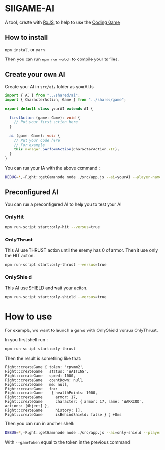 # SIIGAME-AI

A tool, create with [RxJS](https://github.com/Reactive-Extensions/RxJS), to help to use the [Coding Game](https://coding-game.swat-sii.fr)

## How to install

`npm install` or `yarn`

Then you can run `npm run watch` to compile your ts files.

## Create your own AI

Create your AI in `src/ai/` folder as yourAI.ts

```typescript
import { AI } from "../shared/ai";
import { CharacterAction, Game } from "../shared/game";

export default class yourAI extends AI {

  firstAction (game: Game): void {
    // Put your first action here
  }

  ai (game: Game): void {
    // Put your code here
    // For example
    this.manager.performAction(CharacterAction.HIT);
  }
}
```

You can run your IA with the above command :

```bash
DEBUG=*,-Fight::getGamenode node ./src/app.js --ai=yourAI --player-name=your-name --character=warrior
```

## Preconfigured AI

You can run a preconfigured AI to help you to test your AI

### OnlyHit
 
```bash
npm run-script start:only-hit --versus=true
```

### OnlyThrust

This AI use THRUST action until the enemy has 0 of armor. Then it use only the HIT action.

```bash
npm run-script start:only-thrust --versus=true
```

### OnlyShield

This AI use SHIELD and wait your aciton.

```bash
npm run-script start:only-shield --versus=true
```

# How to use

For example, we want to launch a game with OnlyShield versus OnlyThrust:

In you first shell run :

```bash
npm run-script start:only-thrust
```

Then the result is something like that:

```
Fight::createGame { token: 'cpvmm2',
Fight::createGame   status: 'WAITING',
Fight::createGame   speed: 1000,
Fight::createGame   countDown: null,
Fight::createGame   me: null,
Fight::createGame   foe: 
Fight::createGame    { healthPoints: 1000,
Fight::createGame      armor: 17,
Fight::createGame      character: { armor: 17, name: 'WARRIOR', actions: [Object] },
Fight::createGame      history: [],
Fight::createGame      isBehindShield: false } } +0ms
```

Then you can run in another shell:

```bash
DEBUG=*,-Fight::getGamenode node ./src/app.js --ai=only-shield --player-name=OnlyShield --character=warrior --versus=true --game-token=<token>
```

With `--gameToken` equal to the token in the previous command

